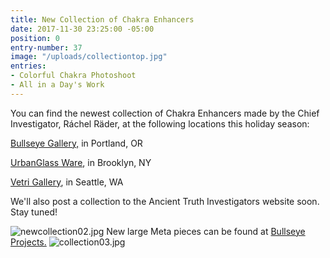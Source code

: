 ```yaml
---
title: New Collection of Chakra Enhancers
date: 2017-11-30 23:25:00 -05:00
position: 0
entry-number: 37
image: "/uploads/collectiontop.jpg"
entries:
- Colorful Chakra Photoshoot
- All in a Day's Work
---
```


You can find the newest collection of Chakra Enhancers made by the Chief Investigator, Ráchel Räder, at the following locations this holiday season:

[Bullseye Gallery,](https://www.bullseyeprojects.com/) in Portland, OR

[UrbanGlass Ware](https://store.urbanglass.org/collections/ancient-truth-investigators), in Brooklyn, NY

[Vetri Gallery](https://vetriglass.com/shop/), in Seattle, WA

We'll also post a collection to the Ancient Truth Investigators website soon. Stay tuned!

![newcollection02.jpg](/uploads/newcollection02.jpg)
New large Meta pieces can be found at [Bullseye Projects.](https://www.bullseyeprojects.com/)
![collection03.jpg](/uploads/collection03.jpg)